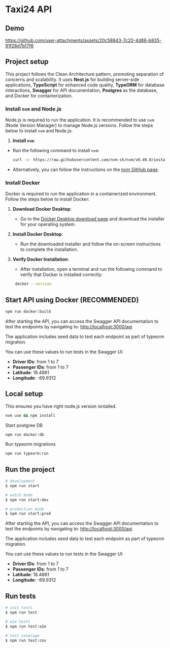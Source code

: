 # Taxi24 API

## Demo
https://github.com/user-attachments/assets/20c58843-7c20-4d88-b835-91f28d7b17f6

## Project setup

This project follows the Clean Architecture pattern, promoting separation of concerns and scalability. It uses **Nest.js** for building server-side applications, **TypeScript** for enhanced code quality, **TypeORM** for database interactions, **Swagger** for API documentation, **Postgres** as the database, and Docker for containerization.

### Install `nvm` and Node.js

Node.js is required to run the application. It is recommended to use `nvm` (Node Version Manager) to manage Node.js versions. Follow the steps below to install `nvm` and Node.js:

1. **Install `nvm`**:

- Run the following command to install `nvm`:

  ```sh
  curl -o- https://raw.githubusercontent.com/nvm-sh/nvm/v0.40.0/install.sh | bash
  ```

- Alternatively, you can follow the instructions on the [nvm GitHub page](https://github.com/nvm-sh/nvm?tab=readme-ov-file#installing-and-updating).

### Install Docker

Docker is required to run the application in a containerized environment. Follow the steps below to install Docker:

1. **Download Docker Desktop**:
   - Go to the [Docker Desktop download page](https://www.docker.com/products/docker-desktop) and download the installer for your operating system.

2. **Install Docker Desktop**:
   - Run the downloaded installer and follow the on-screen instructions to complete the installation.

3. **Verify Docker Installation**:
   - After installation, open a terminal and run the following command to verify that Docker is installed correctly:

   ```sh
    docker --version
   ```

## Start API using Docker (RECOMMENDED)

```sh
npm run docker:build
```

After starting the API, you can access the Swagger API documentation to test the endpoints by navigating to: <http://localhost:3000/api>

The application includes seed data to test each endpoint as part of typeorm migration.

You can use these values to run tests in the Swagger UI:

- **Driver IDs**: from 1 to 7
- **Passenger IDs**: from 1 to 7
- **Latitude**: 18.4861
- **Longitude**: -69.9312

## Local setup

This ensures you have right node.js version isntalled.

```sh
nvm use && npm install
```

Start postgree DB

```sh
npm run docker:db
```

Run typeorm migrations

```sh
npm run typeorm:run
```

## Run the project

```sh
# development
$ npm run start

# watch mode
$ npm run start:dev

# production mode
$ npm run start:prod
```

After starting the API, you can access the Swagger API documentation to test the endpoints by navigating to: <http://localhost:3000/api>

The application includes seed data to test each endpoint as part of typeorm migration.

You can use these values to run tests in the Swagger UI:

- **Driver IDs**: from 1 to 7
- **Passenger IDs**: from 1 to 7
- **Latitude**: 18.4861
- **Longitude**: -69.9312

## Run tests

```sh
# unit tests
$ npm run test

# e2e tests
$ npm run test:e2e

# test coverage
$ npm run test:cov
```
